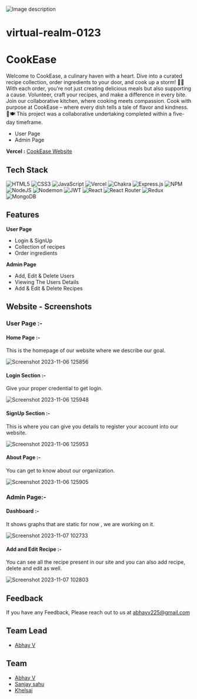 

![Image description](https://i.ibb.co/1ddBXd6/utc-2.png)



# virtual-realm-0123

# CookEase
Welcome to CookEase, a culinary haven with a heart. Dive into a curated recipe collection, order ingredients to your door, and cook up a storm! 🍳✨ With each order, you're not just creating delicious meals but also supporting a cause. Volunteer, craft your recipes, and make a difference in every bite. Join our collaborative kitchen, where cooking meets compassion. Cook with purpose at CookEase – where every dish tells a tale of flavor and kindness. 🌟🍽️
This project was a collaborative undertaking completed within a five-day timeframe.
* User Page
* Admin Page


**Vercel :**  [CookEase Website](https://6580317ecd7a7c2f87ddaccf--cute-lily-d722d6.netlify.app/)
## Tech Stack

![HTML5](https://img.shields.io/badge/html5-%23E34F26.svg?style=for-the-badge&logo=html5&logoColor=white) ![CSS3](https://img.shields.io/badge/css3-%231572B6.svg?style=for-the-badge&logo=css3&logoColor=white) ![JavaScript](https://img.shields.io/badge/javascript-%23323330.svg?style=for-the-badge&logo=javascript&logoColor=%23F7DF1E) ![Vercel](https://img.shields.io/badge/vercel-%23000000.svg?style=for-the-badge&logo=vercel&logoColor=white) ![Chakra](https://img.shields.io/badge/chakra-%234ED1C5.svg?style=for-the-badge&logo=chakraui&logoColor=white) ![Express.js](https://img.shields.io/badge/express.js-%23404d59.svg?style=for-the-badge&logo=express&logoColor=%2361DAFB) ![NPM](https://img.shields.io/badge/NPM-%23CB3837.svg?style=for-the-badge&logo=npm&logoColor=white) ![NodeJS](https://img.shields.io/badge/node.js-6DA55F?style=for-the-badge&logo=node.js&logoColor=white) ![Nodemon](https://img.shields.io/badge/NODEMON-%23323330.svg?style=for-the-badge&logo=nodemon&logoColor=%BBDEAD) ![JWT](https://img.shields.io/badge/JWT-black?style=for-the-badge&logo=JSON%20web%20tokens) ![React](https://img.shields.io/badge/react-%2320232a.svg?style=for-the-badge&logo=react&logoColor=%2361DAFB) ![React Router](https://img.shields.io/badge/React_Router-CA4245?style=for-the-badge&logo=react-router&logoColor=white) ![Redux](https://img.shields.io/badge/redux-%23593d88.svg?style=for-the-badge&logo=redux&logoColor=white) ![MongoDB](https://img.shields.io/badge/MongoDB-%234ea94b.svg?style=for-the-badge&logo=mongodb&logoColor=white)



## Features

**User Page**
- Login & SignUp
- Collection of recipes
- Order ingredients

**Admin Page**
- Add, Edit & Delete Users
- Viewing The Users Details
- Add & Edit & Delete Recipes



## Website - Screenshots

### User Page :-

#### Home Page :-
This is the homepage of our website where we describe our goal.

![Screenshot 2023-11-06 125856](https://i.ibb.co/7RNHkPC/home.png)


#### Login Section :-
Give your proper credential to get login.

![Screenshot 2023-11-06 125948](https://i.ibb.co/kgSrLW3/login.png)


#### SignUp Section :-

This is where you can give you details to register your account into our website.

![Screenshot 2023-11-06 125953](https://i.ibb.co/8YfyNsJ/signup.png)


#### About Page :-

You can get to know about our organiization.

![Screenshot 2023-11-06 125905](https://i.ibb.co/Zcj0wWC/about.png)






### Admin Page:-

#### Dashboard :-

It shows graphs that are static for now , we are working on it. 

![Screenshot 2023-11-07 102733](https://i.ibb.co/BCTcDSV/admin.png)



#### Add and Edit Recipe :-

You can see all the recipe present in our site and you can also add recipe, delete and edit as well.


![Screenshot 2023-11-07 102803](https://i.ibb.co/LvxFXJK/recipe.png)


## Feedback

If you have any Feedback, Please reach out to us at abhayv225@gmail.com

## Team Lead
- [Abhay V](https://github.com/abii225)

## Team


- [Abhay V](https://github.com/abii225)
- [Sanjay sahu](https://github.com/sanju01sahu)
- [Khelsai]()

